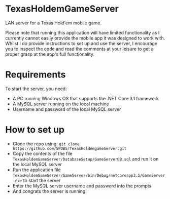 # TexasHoldemGameServer
LAN server for a Texas Hold'em mobile game. 



Please note that running this application will have limited functionality as I currently cannot easily provide the mobile app it was designed to work with.
Whilst I do provide instructions to set up and use the server, I encourage you to inspect the code and read the comments at your leisure to get a proper grasp at the app's full functionality.

# Requirements
To start the server, you need: 
- A PC running Windows OS that supports the .NET Core 3.1 framework
- A MySQL server running on the local machine
- Username and password of the local MySQL server

# How to set up
- Clone the repo using: `git clone https://github.com/SPOBS/TexasHoldemgameServer.git`
- Copy the contents of the file `TexasHoldemGameServer/DatabaseSetup/GameServerDB.sql` and run it on the local MySQL server
- Run the application file `TexasHoldemGameServer/GameServer/bin/Debug/netcoreapp3.1/GameServer.exe` to start the server
- Enter the MySQL server username and password into the prompts 
- And congrats the server is running!
